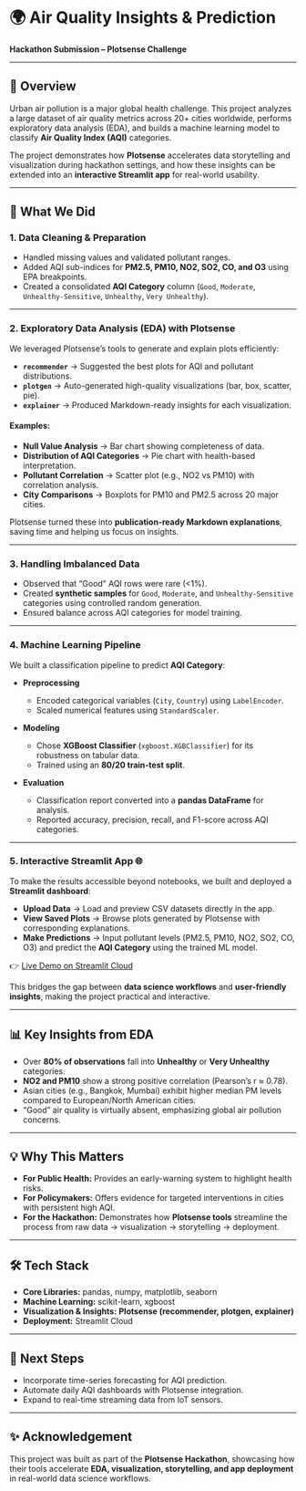 # 🌍 Air Quality Insights & Prediction

**Hackathon Submission – Plotsense Challenge**

---

## 📌 Overview

Urban air pollution is a major global health challenge. This project analyzes a large dataset of air quality metrics across 20+ cities worldwide, performs exploratory data analysis (EDA), and builds a machine learning model to classify **Air Quality Index (AQI)** categories.

The project demonstrates how **Plotsense** accelerates data storytelling and visualization during hackathon settings, and how these insights can be extended into an **interactive Streamlit app** for real-world usability.

---

## 🚀 What We Did

### 1. Data Cleaning & Preparation

* Handled missing values and validated pollutant ranges.
* Added AQI sub-indices for **PM2.5, PM10, NO2, SO2, CO, and O3** using EPA breakpoints.
* Created a consolidated **AQI Category** column (`Good`, `Moderate`, `Unhealthy-Sensitive`, `Unhealthy`, `Very Unhealthy`).

---

### 2. Exploratory Data Analysis (EDA) with **Plotsense**

We leveraged Plotsense’s tools to generate and explain plots efficiently:

* **`recommender`** → Suggested the best plots for AQI and pollutant distributions.
* **`plotgen`** → Auto-generated high-quality visualizations (bar, box, scatter, pie).
* **`explainer`** → Produced Markdown-ready insights for each visualization.

#### Examples:

* **Null Value Analysis** → Bar chart showing completeness of data.
* **Distribution of AQI Categories** → Pie chart with health-based interpretation.
* **Pollutant Correlation** → Scatter plot (e.g., NO2 vs PM10) with correlation analysis.
* **City Comparisons** → Boxplots for PM10 and PM2.5 across 20 major cities.

Plotsense turned these into **publication-ready Markdown explanations**, saving time and helping us focus on insights.

---

### 3. Handling Imbalanced Data

* Observed that “Good” AQI rows were rare (<1%).
* Created **synthetic samples** for `Good`, `Moderate`, and `Unhealthy-Sensitive` categories using controlled random generation.
* Ensured balance across AQI categories for model training.

---

### 4. Machine Learning Pipeline

We built a classification pipeline to predict **AQI Category**:

* **Preprocessing**

  * Encoded categorical variables (`City`, `Country`) using `LabelEncoder`.
  * Scaled numerical features using `StandardScaler`.

* **Modeling**

  * Chose **XGBoost Classifier** (`xgboost.XGBClassifier`) for its robustness on tabular data.
  * Trained using an **80/20 train-test split**.

* **Evaluation**

  * Classification report converted into a **pandas DataFrame** for analysis.
  * Reported accuracy, precision, recall, and F1-score across AQI categories.

---

### 5. Interactive Streamlit App 🌐

To make the results accessible beyond notebooks, we built and deployed a **Streamlit dashboard**:

* **Upload Data** → Load and preview CSV datasets directly in the app.
* **View Saved Plots** → Browse plots generated by Plotsense with corresponding explanations.
* **Make Predictions** → Input pollutant levels (PM2.5, PM10, NO2, SO2, CO, O3) and predict the **AQI Category** using the trained ML model.

👉 [Live Demo on Streamlit Cloud](https://plotsense-app-seb2b5repevpalepalvbye.streamlit.app/)

This bridges the gap between **data science workflows** and **user-friendly insights**, making the project practical and interactive.

---

## 📊 Key Insights from EDA

* Over **80% of observations** fall into **Unhealthy** or **Very Unhealthy** categories.
* **NO2 and PM10** show a strong positive correlation (Pearson’s r ≈ 0.78).
* Asian cities (e.g., Bangkok, Mumbai) exhibit higher median PM levels compared to European/North American cities.
* “Good” air quality is virtually absent, emphasizing global air pollution concerns.

---

## 💡 Why This Matters

* **For Public Health:** Provides an early-warning system to highlight health risks.
* **For Policymakers:** Offers evidence for targeted interventions in cities with persistent high AQI.
* **For the Hackathon:** Demonstrates how **Plotsense tools** streamline the process from raw data → visualization → storytelling → deployment.

---

## 🛠️ Tech Stack

* **Core Libraries:** pandas, numpy, matplotlib, seaborn
* **Machine Learning:** scikit-learn, xgboost
* **Visualization & Insights:** **Plotsense (recommender, plotgen, explainer)**
* **Deployment:** Streamlit Cloud

---

## 📌 Next Steps

* Incorporate time-series forecasting for AQI prediction.
* Automate daily AQI dashboards with Plotsense integration.
* Expand to real-time streaming data from IoT sensors.

---

## ✨ Acknowledgement

This project was built as part of the **Plotsense Hackathon**, showcasing how their tools accelerate **EDA, visualization, storytelling, and app deployment** in real-world data science workflows.


